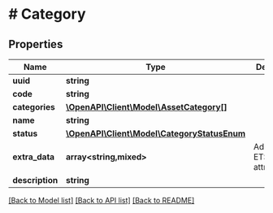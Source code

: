 # # Category

## Properties

Name | Type | Description | Notes
------------ | ------------- | ------------- | -------------
**uuid** | **string** |  | [readonly]
**code** | **string** |  | [readonly]
**categories** | [**\OpenAPI\Client\Model\AssetCategory[]**](AssetCategory.md) |  |
**name** | **string** |  |
**status** | [**\OpenAPI\Client\Model\CategoryStatusEnum**](CategoryStatusEnum.md) |  | [optional]
**extra_data** | **array<string,mixed>** | Additional ETSCategory attributes | [optional]
**description** | **string** |  | [optional]

[[Back to Model list]](../../README.md#models) [[Back to API list]](../../README.md#endpoints) [[Back to README]](../../README.md)
